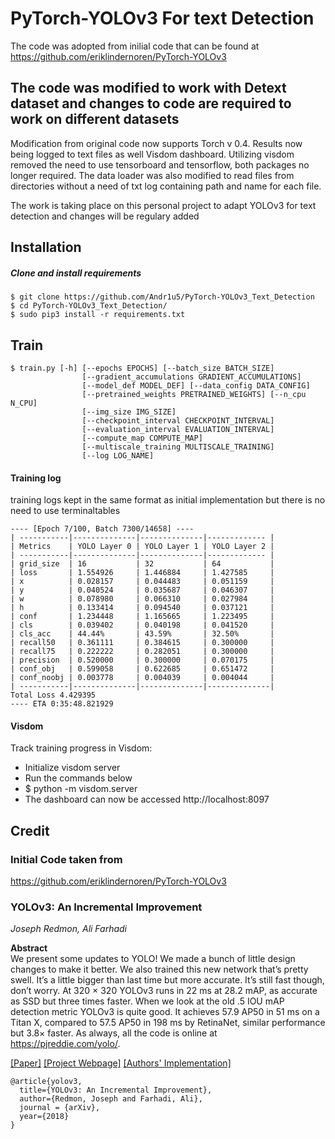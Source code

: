# PyTorch-YOLOv3 For text Detection
The code was adopted from inilial code that can be found at https://github.com/eriklindernoren/PyTorch-YOLOv3

## The code was modified to work with Detext dataset and changes to code are required to work on different datasets

Modification from original code now supports Torch v 0.4.
Results now being logged to text files as well Visdom dashboard.
Utilizing visdom removed the need to use tensorboard and tensorflow, both packages no longer required.
The data loader was also modified to read files from directories without a need of txt log containing path and name for each file.

The work is taking place on this personal project to adapt YOLOv3 for text detection and changes will be regulary added

## Installation
##### Clone and install requirements
    $ git clone https://github.com/Andr1u5/PyTorch-YOLOv3_Text_Detection
    $ cd PyTorch-YOLOv3_Text_Detection/
    $ sudo pip3 install -r requirements.txt


## Train
```
$ train.py [-h] [--epochs EPOCHS] [--batch_size BATCH_SIZE]
                [--gradient_accumulations GRADIENT_ACCUMULATIONS]
                [--model_def MODEL_DEF] [--data_config DATA_CONFIG]
                [--pretrained_weights PRETRAINED_WEIGHTS] [--n_cpu N_CPU]
                [--img_size IMG_SIZE]
                [--checkpoint_interval CHECKPOINT_INTERVAL]
                [--evaluation_interval EVALUATION_INTERVAL]
                [--compute_map COMPUTE_MAP]
                [--multiscale_training MULTISCALE_TRAINING]
                [--log LOG_NAME]
```

#### Training log
training logs kept in the same format as initial implementation but there is no need to use terminaltables
```
---- [Epoch 7/100, Batch 7300/14658] ----
| -----------|--------------|--------------|------------- |
| Metrics    | YOLO Layer 0 | YOLO Layer 1 | YOLO Layer 2 |
| -----------|--------------|--------------|------------- |
| grid_size  | 16           | 32           | 64           |
| loss       | 1.554926     | 1.446884     | 1.427585     |
| x          | 0.028157     | 0.044483     | 0.051159     |
| y          | 0.040524     | 0.035687     | 0.046307     |
| w          | 0.078980     | 0.066310     | 0.027984     |
| h          | 0.133414     | 0.094540     | 0.037121     |
| conf       | 1.234448     | 1.165665     | 1.223495     |
| cls        | 0.039402     | 0.040198     | 0.041520     |
| cls_acc    | 44.44%       | 43.59%       | 32.50%       |
| recall50   | 0.361111     | 0.384615     | 0.300000     |
| recall75   | 0.222222     | 0.282051     | 0.300000     |
| precision  | 0.520000     | 0.300000     | 0.070175     |
| conf_obj   | 0.599058     | 0.622685     | 0.651472     |
| conf_noobj | 0.003778     | 0.004039     | 0.004044     |
| -----------|--------------|--------------|--------------|
Total Loss 4.429395
---- ETA 0:35:48.821929
```

#### Visdom
Track training progress in Visdom:
* Initialize visdom server
* Run the commands below
* $ python -m visdom.server
* The dashboard can now be accessed http://localhost:8097

## Credit
### Initial Code taken from
https://github.com/eriklindernoren/PyTorch-YOLOv3

### YOLOv3: An Incremental Improvement
_Joseph Redmon, Ali Farhadi_ <br>

**Abstract** <br>
We present some updates to YOLO! We made a bunch
of little design changes to make it better. We also trained
this new network that’s pretty swell. It’s a little bigger than
last time but more accurate. It’s still fast though, don’t
worry. At 320 × 320 YOLOv3 runs in 22 ms at 28.2 mAP,
as accurate as SSD but three times faster. When we look
at the old .5 IOU mAP detection metric YOLOv3 is quite
good. It achieves 57.9 AP50 in 51 ms on a Titan X, compared
to 57.5 AP50 in 198 ms by RetinaNet, similar performance
but 3.8× faster. As always, all the code is online at
https://pjreddie.com/yolo/.

[[Paper]](https://pjreddie.com/media/files/papers/YOLOv3.pdf) [[Project Webpage]](https://pjreddie.com/darknet/yolo/) [[Authors' Implementation]](https://github.com/pjreddie/darknet)

```
@article{yolov3,
  title={YOLOv3: An Incremental Improvement},
  author={Redmon, Joseph and Farhadi, Ali},
  journal = {arXiv},
  year={2018}
}
```
